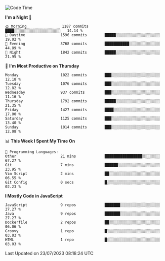 <!--START_SECTION:waka-->
![Code Time](http://img.shields.io/badge/Code%20Time-1%2C305%20hrs%2058%20mins-blue)

**I'm a Night 🦉** 

```text
🌞 Morning                1187 commits        ████░░░░░░░░░░░░░░░░░░░░░   14.14 % 
🌆 Daytime                1596 commits        █████░░░░░░░░░░░░░░░░░░░░   19.02 % 
🌃 Evening                3768 commits        ███████████░░░░░░░░░░░░░░   44.89 % 
🌙 Night                  1842 commits        █████░░░░░░░░░░░░░░░░░░░░   21.95 % 
```
📅 **I'm Most Productive on Thursday** 

```text
Monday                   1022 commits        ███░░░░░░░░░░░░░░░░░░░░░░   12.18 % 
Tuesday                  1076 commits        ███░░░░░░░░░░░░░░░░░░░░░░   12.82 % 
Wednesday                937 commits         ███░░░░░░░░░░░░░░░░░░░░░░   11.16 % 
Thursday                 1792 commits        █████░░░░░░░░░░░░░░░░░░░░   21.35 % 
Friday                   1427 commits        ████░░░░░░░░░░░░░░░░░░░░░   17.00 % 
Saturday                 1125 commits        ███░░░░░░░░░░░░░░░░░░░░░░   13.40 % 
Sunday                   1014 commits        ███░░░░░░░░░░░░░░░░░░░░░░   12.08 % 
```


📊 **This Week I Spent My Time On** 

```text
💬 Programming Languages: 
Other                    21 mins             █████████████████░░░░░░░░   67.27 % 
Git                      7 mins              ██████░░░░░░░░░░░░░░░░░░░   23.95 % 
Vim Script               2 mins              ██░░░░░░░░░░░░░░░░░░░░░░░   06.55 % 
Git Config               0 secs              █░░░░░░░░░░░░░░░░░░░░░░░░   02.23 % 
```

**I Mostly Code in JavaScript** 

```text
JavaScript               9 repos             ███████░░░░░░░░░░░░░░░░░░   27.27 % 
Java                     9 repos             ███████░░░░░░░░░░░░░░░░░░   27.27 % 
Dockerfile               2 repos             ██░░░░░░░░░░░░░░░░░░░░░░░   06.06 % 
Groovy                   1 repo              █░░░░░░░░░░░░░░░░░░░░░░░░   03.03 % 
HTML                     1 repo              █░░░░░░░░░░░░░░░░░░░░░░░░   03.03 % 
```




 Last Updated on 23/07/2023 08:18:24 UTC
<!--END_SECTION:waka-->
